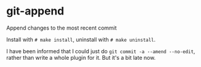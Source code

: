 # git-append
Append changes to the most recent commit

Install with `# make install`, uninstall with `# make uninstall`.

I have been informed that I could just do `git commit -a --amend --no-edit`, rather than write a whole plugin for it. But it's a bit late now.
